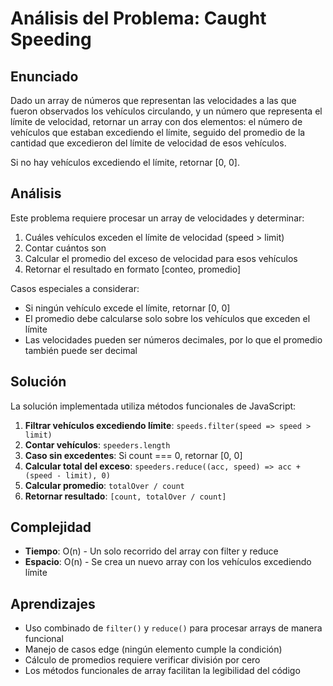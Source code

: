 # Análisis del Problema: Caught Speeding

## Enunciado

Dado un array de números que representan las velocidades a las que fueron observados los vehículos circulando, y un número que representa el límite de velocidad, retornar un array con dos elementos: el número de vehículos que estaban excediendo el límite, seguido del promedio de la cantidad que excedieron del límite de velocidad de esos vehículos.

Si no hay vehículos excediendo el límite, retornar [0, 0].

## Análisis

Este problema requiere procesar un array de velocidades y determinar:

1. Cuáles vehículos exceden el límite de velocidad (speed > limit)
2. Contar cuántos son
3. Calcular el promedio del exceso de velocidad para esos vehículos
4. Retornar el resultado en formato [conteo, promedio]

Casos especiales a considerar:

- Si ningún vehículo excede el límite, retornar [0, 0]
- El promedio debe calcularse solo sobre los vehículos que exceden el límite
- Las velocidades pueden ser números decimales, por lo que el promedio también puede ser decimal

## Solución

La solución implementada utiliza métodos funcionales de JavaScript:

1. **Filtrar vehículos excediendo límite**: `speeds.filter(speed => speed > limit)`
2. **Contar vehículos**: `speeders.length`
3. **Caso sin excedentes**: Si count === 0, retornar [0, 0]
4. **Calcular total del exceso**: `speeders.reduce((acc, speed) => acc + (speed - limit), 0)`
5. **Calcular promedio**: `totalOver / count`
6. **Retornar resultado**: `[count, totalOver / count]`

## Complejidad

- **Tiempo**: O(n) - Un solo recorrido del array con filter y reduce
- **Espacio**: O(n) - Se crea un nuevo array con los vehículos excediendo límite

## Aprendizajes

- Uso combinado de `filter()` y `reduce()` para procesar arrays de manera funcional
- Manejo de casos edge (ningún elemento cumple la condición)
- Cálculo de promedios requiere verificar división por cero
- Los métodos funcionales de array facilitan la legibilidad del código
